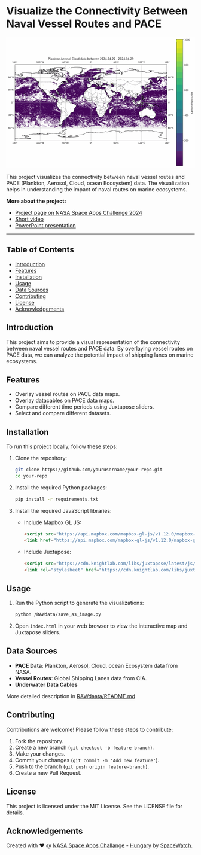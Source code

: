 # Visualize the Connectivity Between Naval Vessel Routes and PACE

<center> <img src="https://github.com/gabboraron/PACEMapWithVesselRoute/blob/main/prezi/juxtapose-gif.gif"></img></center>

This project visualizes the connectivity between naval vessel routes and PACE (Plankton, Aerosol, Cloud, ocean Ecosystem) data. The visualization helps in understanding the impact of naval routes on marine ecosystems.

**More about the project:**
- [Project page on NASA Space Apps Challenge 2024](https://www.spaceappschallenge.org/nasa-space-apps-2024/find-a-team/spacewatch/?tab=project)
- [Short video](https://obudaiegyetem-my.sharepoint.com/:v:/g/personal/buriansandor95_stud_uni-obuda_hu/EWVj81AjwghGjxzowp7CQOcB1-EH6FDnXmXI6qgE3UaD7Q?nav=eyJyZWZlcnJhbEluZm8iOnsicmVmZXJyYWxBcHAiOiJPbmVEcml2ZUZvckJ1c2luZXNzIiwicmVmZXJyYWxBcHBQbGF0Zm9ybSI6IldlYiIsInJlZmVycmFsTW9kZSI6InZpZXciLCJyZWZlcnJhbFZpZXciOiJNeUZpbGVzTGlua0NvcHkifX0&e=tmSdsJ)
- [PowerPoint presentation](https://obudaiegyetem-my.sharepoint.com/:p:/g/personal/buriansandor95_stud_uni-obuda_hu/Eb_yZgXilRRGqSAwW6lf-x4BjkHg9Xvw7mW3CYnFbbSAMg?e=4AxpXy)

---------------------------------

## Table of Contents
- [Introduction](#introduction)
- [Features](#features)
- [Installation](#installation)
- [Usage](#usage)
- [Data Sources](#data-sources)
- [Contributing](#contributing)
- [License](#license)
- [Acknowledgements](#acknowledgements)

## Introduction
This project aims to provide a visual representation of the connectivity between naval vessel routes and PACE data. By overlaying vessel routes on PACE data, we can analyze the potential impact of shipping lanes on marine ecosystems.

## Features
- Overlay vessel routes on PACE data maps.
- Overlay datacables on PACE data maps.
- Compare different time periods using Juxtapose sliders.
- Select and compare different datasets.

## Installation
To run this project locally, follow these steps:

1. Clone the repository:
    ```sh
    git clone https://github.com/yourusername/your-repo.git
    cd your-repo
    ```

2. Install the required Python packages:
    ```sh
    pip install -r requirements.txt
    ```

3. Install the required JavaScript libraries:
    - Include Mapbox GL JS:
        ```html
        <script src="https://api.mapbox.com/mapbox-gl-js/v1.12.0/mapbox-gl.js"></script>
        <link href="https://api.mapbox.com/mapbox-gl-js/v1.12.0/mapbox-gl.css" rel="stylesheet" />
        ```
    - Include Juxtapose:
        ```html
        <script src="https://cdn.knightlab.com/libs/juxtapose/latest/js/juxtapose.min.js"></script>
        <link rel="stylesheet" href="https://cdn.knightlab.com/libs/juxtapose/latest/css/juxtapose.css">
        ```

## Usage
1. Run the Python script to generate the visualizations:
    ```sh
    python /RAWdata/save_as_image.py
    ```

2. Open `index.html` in your web browser to view the interactive map and Juxtapose sliders.

## Data Sources
- **PACE Data**: Plankton, Aerosol, Cloud, ocean Ecosystem data from NASA.
- **Vessel Routes**: Global Shipping Lanes data from CIA.
- **Underwater Data Cables** 

More detailed description in [RAWdaata/README.md](RAWdaata/README.md)

## Contributing
Contributions are welcome! Please follow these steps to contribute:

1. Fork the repository.
2. Create a new branch (`git checkout -b feature-branch`).
3. Make your changes.
4. Commit your changes (`git commit -m 'Add new feature'`).
5. Push to the branch (`git push origin feature-branch`).
6. Create a new Pull Request.

## License
This project is licensed under the MIT License. See the LICENSE file for details.

## Acknowledgements
Created with :heart: @ [NASA Space Apps Challange](https://www.spaceappschallenge.org) - [Hungary](https://www.spaceappschallenge.org/nasa-space-apps-2024/2024-local-events/budapest/?tab=details) by [SpaceWatch](https://www.spaceappschallenge.org/nasa-space-apps-2024/find-a-team/spacewatch/?tab=details).

